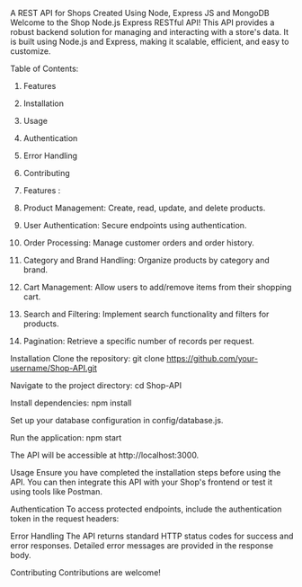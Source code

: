 
A REST API for Shops Created Using Node, Express JS and MongoDB
Welcome to the Shop Node.js Express RESTful API! This API provides a robust backend solution for managing and interacting with a store's data. It is built using Node.js and Express, making it scalable, efficient, and easy to customize.

Table of Contents:
1. Features
2. Installation
3. Usage
4. Authentication
5. Error Handling
6. Contributing

1. Features :
 1. Product Management: Create, read, update, and delete products.
 2. User Authentication: Secure endpoints using authentication.
 3. Order Processing: Manage customer orders and order history.
 4. Category and Brand Handling: Organize products by category and brand.
 5. Cart Management: Allow users to add/remove items from their shopping cart.
 6. Search and Filtering: Implement search functionality and filters for products.
 7. Pagination: Retrieve a specific number of records per request.


Installation
Clone the repository:
git clone https://github.com/your-username/Shop-API.git

Navigate to the project directory:
cd Shop-API

Install dependencies:
npm install

Set up your database configuration in config/database.js.

Run the application:
npm start

The API will be accessible at http://localhost:3000.

Usage
Ensure you have completed the installation steps before using the API. You can then integrate this API with your Shop's frontend or test it using tools like Postman.

Authentication
To access protected endpoints, include the authentication token in the request headers:

Error Handling
The API returns standard HTTP status codes for success and error responses. Detailed error messages are provided in the response body.

Contributing
Contributions are welcome!

